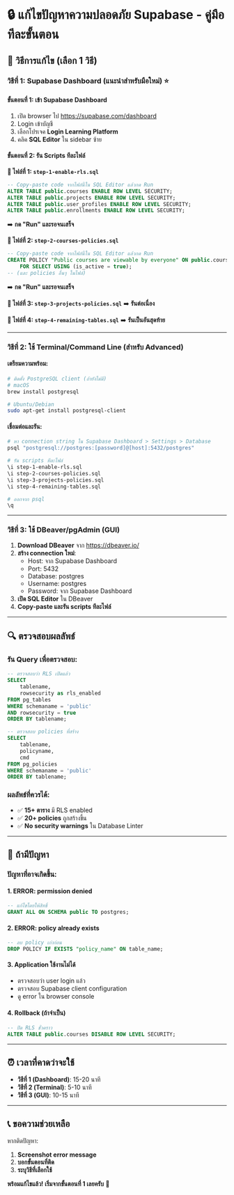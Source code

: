# 🔒 แก้ไขปัญหาความปลอดภัย Supabase - คู่มือทีละขั้นตอน

## 🎯 วิธีการแก้ไข (เลือก 1 วิธี)

### **วิธีที่ 1: Supabase Dashboard (แนะนำสำหรับมือใหม่) ⭐**

#### ขั้นตอนที่ 1: เข้า Supabase Dashboard
1. เปิด browser ไป https://supabase.com/dashboard
2. Login เข้าบัญชี
3. เลือกโปรเจค **Login Learning Platform**
4. คลิค **SQL Editor** ใน sidebar ซ้าย

#### ขั้นตอนที่ 2: รัน Scripts ทีละไฟล์

**🔸 ไฟล์ที่ 1: `step-1-enable-rls.sql`**
```sql
-- Copy-paste code จากไฟล์นี้ใน SQL Editor แล้วกด Run
ALTER TABLE public.courses ENABLE ROW LEVEL SECURITY;
ALTER TABLE public.projects ENABLE ROW LEVEL SECURITY;
ALTER TABLE public.user_profiles ENABLE ROW LEVEL SECURITY;
ALTER TABLE public.enrollments ENABLE ROW LEVEL SECURITY;
```
➡️ **กด "Run" และรอจนเสร็จ**

**🔸 ไฟล์ที่ 2: `step-2-courses-policies.sql`**
```sql
-- Copy-paste code จากไฟล์นี้ใน SQL Editor แล้วกด Run
CREATE POLICY "Public courses are viewable by everyone" ON public.courses
    FOR SELECT USING (is_active = true);
-- (และ policies อื่นๆ ในไฟล์)
```
➡️ **กด "Run" และรอจนเสร็จ**

**🔸 ไฟล์ที่ 3: `step-3-projects-policies.sql`**
➡️ **รันต่อเนื่อง**

**🔸 ไฟล์ที่ 4: `step-4-remaining-tables.sql`**
➡️ **รันเป็นอันสุดท้าย**

---

### **วิธีที่ 2: ใช้ Terminal/Command Line (สำหรับ Advanced)**

#### เตรียมความพร้อม:
```bash
# ติดตั้ง PostgreSQL client (ถ้ายังไม่มี)
# macOS
brew install postgresql

# Ubuntu/Debian
sudo apt-get install postgresql-client
```

#### เชื่อมต่อและรัน:
```bash
# หา connection string ใน Supabase Dashboard > Settings > Database
psql "postgresql://postgres:[password]@[host]:5432/postgres"

# รัน scripts ทีละไฟล์
\i step-1-enable-rls.sql
\i step-2-courses-policies.sql
\i step-3-projects-policies.sql
\i step-4-remaining-tables.sql

# ออกจาก psql
\q
```

---

### **วิธีที่ 3: ใช้ DBeaver/pgAdmin (GUI)**

1. **Download DBeaver** จาก https://dbeaver.io/
2. **สร้าง connection ใหม่**:
   - Host: จาก Supabase Dashboard
   - Port: 5432
   - Database: postgres
   - Username: postgres
   - Password: จาก Supabase Dashboard
3. **เปิด SQL Editor** ใน DBeaver
4. **Copy-paste และรัน scripts ทีละไฟล์**

---

## 🔍 ตรวจสอบผลลัพธ์

### รัน Query เพื่อตรวจสอบ:
```sql
-- ตรวจสอบว่า RLS เปิดแล้ว
SELECT 
    tablename,
    rowsecurity as rls_enabled
FROM pg_tables 
WHERE schemaname = 'public' 
AND rowsecurity = true
ORDER BY tablename;

-- ตรวจสอบ policies ที่สร้าง
SELECT 
    tablename,
    policyname,
    cmd
FROM pg_policies 
WHERE schemaname = 'public'
ORDER BY tablename;
```

### ผลลัพธ์ที่ควรได้:
- ✅ **15+ ตาราง** มี RLS enabled
- ✅ **20+ policies** ถูกสร้างขึ้น
- ✅ **No security warnings** ใน Database Linter

---

## 🚨 ถ้ามีปัญหา

### **ปัญหาที่อาจเกิดขึ้น:**

#### 1. **ERROR: permission denied**
```sql
-- แก้ไขโดยให้สิทธิ์
GRANT ALL ON SCHEMA public TO postgres;
```

#### 2. **ERROR: policy already exists**
```sql
-- ลบ policy เก่าก่อน
DROP POLICY IF EXISTS "policy_name" ON table_name;
```

#### 3. **Application ใช้งานไม่ได้**
- ตรวจสอบว่า user login แล้ว
- ตรวจสอบ Supabase client configuration
- ดู error ใน browser console

#### 4. **Rollback (ถ้าจำเป็น)**
```sql
-- ปิด RLS ชั่วคราว
ALTER TABLE public.courses DISABLE ROW LEVEL SECURITY;
```

---

## ⏰ เวลาที่คาดว่าจะใช้

- **วิธีที่ 1 (Dashboard)**: 15-20 นาที
- **วิธีที่ 2 (Terminal)**: 5-10 นาที
- **วิธีที่ 3 (GUI)**: 10-15 นาที

---

## 📞 ขอความช่วยเหลือ

หากติดปัญหา:
1. **Screenshot error message** 
2. **บอกขั้นตอนที่ติด**
3. **ระบุวิธีที่เลือกใช้**

**พร้อมแก้ไขแล้ว! เริ่มจากขั้นตอนที่ 1 เลยครับ** 🚀